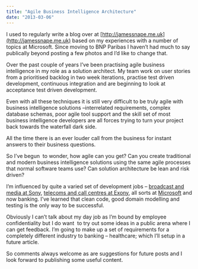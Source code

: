 ```yaml
---
title: "Agile Business Intelligence Architecture"
date: "2013-03-06"
---
```


I used to regularly write a blog over at [http://jamessnape.me.uk](http://jamessnape.me.uk) based on my experiences with a number of topics at Microsoft. Since moving to BNP Paribas I haven’t had much to say publically beyond posting a few photos and I’d like to change that.

Over the past couple of years I’ve been practising agile business intelligence in my role as a solution architect. My team work on user stories from a prioritised backlog in two week iterations, practise test driven development, continuous integration and are beginning to look at acceptance test driven development.

Even with all these techniques it is still very difficult to be truly agile with business intelligence solutions –interrelated requirements, complex database schemas, poor agile tool support and the skill set of most business intelligence developers are all forces trying to turn your project back towards the waterfall dark side.

All the time there is an ever louder call from the business for instant answers to their business questions.

So I’ve begun  to wonder, how agile can you get? Can you create traditional and modern business intelligence solutions using the same agile processes that normal software teams use? Can solution architecture be lean and risk driven?

I’m influenced by quite a varied set of development jobs – [broadcast and media at Sony](http://www.sony.co.uk/pro/hub/home), [telecoms and call centres at Exony](http://www.exony.com/), all sorts at [Microsoft](http://www.microsoft.com/microsoftservices/en/uk/home.aspx) and now banking. I’ve learned that clean code, good domain modelling and testing is the only way to be successful.

Obviously I can’t talk about my day job as I’m bound by employee confidentiality but I do want  to try out some ideas in a public arena where I can get feedback. I’m going to make up a set of requirements for a completely different industry to banking – healthcare; which I’ll setup in a future article.

So comments always welcome as are suggestions for future posts and I look forward to publishing some useful content.
